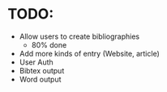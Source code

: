 # TODO:
- Allow users to create bibliographies
    * 80% done
- Add more kinds of entry (Website, article)
- User Auth
- Bibtex output
- Word output
